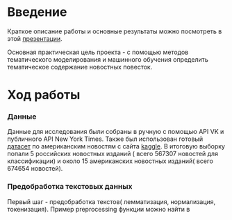 # Введение  
Краткое описание работы и основные результаты можно посмотреть в этой [презентации](https://drive.google.com/file/d/19g0yzj_QnY03k6_-aXdXh88I50c5HTn0/view?usp=sharing).

Основная практическая цель проекта - с помощью методов тематического моделирования и машинного обучения определить тематическое содержание новостных повесток. 

# Ход работы  
### Данные 

Данные для исследования были собраны  в ручную с помощью API VK и публичного API New York Times. Также был использован готовый [датасет](https://www.kaggle.com/snapcrack/all-the-news) по американским новостям  c сайта [kaggle](kaggle.com).
В итоговую выборку попали 5 российских новостных изданий ( всего 567307 новостей для классификации) и около 15 американских новостных изданий( всего 674654 новостей). 

### Предобработка текстовых данных 

Первый шаг - предобработка текстов( лемматизация, нормализация, токенизация). Пример preprocessing функции можно найти в 


